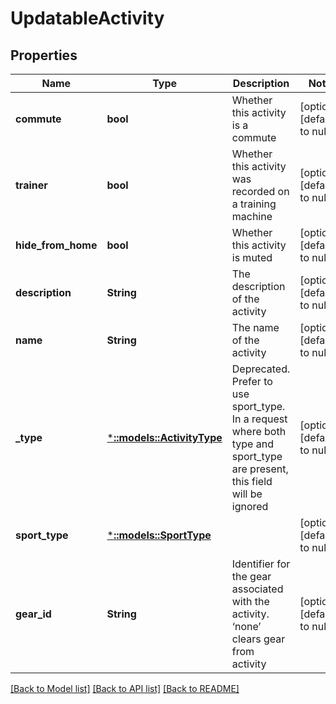 # UpdatableActivity

## Properties
Name | Type | Description | Notes
------------ | ------------- | ------------- | -------------
**commute** | **bool** | Whether this activity is a commute | [optional] [default to null]
**trainer** | **bool** | Whether this activity was recorded on a training machine | [optional] [default to null]
**hide_from_home** | **bool** | Whether this activity is muted | [optional] [default to null]
**description** | **String** | The description of the activity | [optional] [default to null]
**name** | **String** | The name of the activity | [optional] [default to null]
**_type** | [***::models::ActivityType**](ActivityType.md) | Deprecated. Prefer to use sport_type. In a request where both type and sport_type are present, this field will be ignored | [optional] [default to null]
**sport_type** | [***::models::SportType**](SportType.md) |  | [optional] [default to null]
**gear_id** | **String** | Identifier for the gear associated with the activity. ‘none’ clears gear from activity | [optional] [default to null]

[[Back to Model list]](../README.md#documentation-for-models) [[Back to API list]](../README.md#documentation-for-api-endpoints) [[Back to README]](../README.md)



